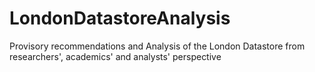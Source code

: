 # LondonDatastoreAnalysis
Provisory recommendations and Analysis of the London Datastore from researchers', academics' and analysts' perspective
